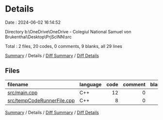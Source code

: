 # Details

Date : 2024-06-02 16:14:52

Directory b:\\OneDrive\\OneDrive - Colegiul National Samuel von Brukenthal\\Desktop\\PrjSclNN\\src

Total : 2 files,  20 codes, 0 comments, 9 blanks, all 29 lines

[Summary](results.md) / Details / [Diff Summary](diff.md) / [Diff Details](diff-details.md)

## Files
| filename | language | code | comment | blank | total |
| :--- | :--- | ---: | ---: | ---: | ---: |
| [src/main.cpp](/src/main.cpp) | C++ | 12 | 0 | 5 | 17 |
| [src/tempCodeRunnerFile.cpp](/src/tempCodeRunnerFile.cpp) | C++ | 8 | 0 | 4 | 12 |

[Summary](results.md) / Details / [Diff Summary](diff.md) / [Diff Details](diff-details.md)